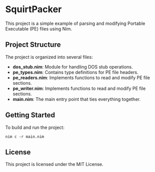 # SquirtPacker

This project is a simple example of parsing and modifying Portable Executable (PE) files using Nim.

## Project Structure

The project is organized into several files:
- **dos_stub.nim**: Module for handling DOS stub operations.
- **pe_types.nim**: Contains type definitions for PE file headers.
- **pe_readers.nim**: Implements functions to read and modify PE file sections.
- **pe_writer.nim**: Implements functions to read and modify PE file sections.
- **main.nim**: The main entry point that ties everything together.

## Getting Started

To build and run the project:
```
nim c -r main.nim
```

## License

This project is licensed under the MIT License.